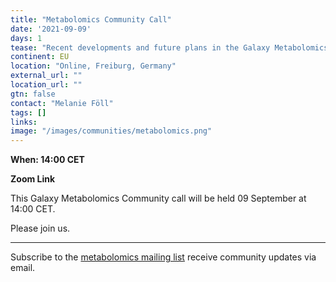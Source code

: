```yaml
---
title: "Metabolomics Community Call"
date: '2021-09-09'
days: 1
tease: "Recent developments and future plans in the Galaxy Metabolomics community"
continent: EU
location: "Online, Freiburg, Germany"
external_url: ""
location_url: ""
gtn: false
contact: "Melanie Föll"
tags: []
links:
image: "/images/communities/metabolomics.png"
---
```


**When: 14:00 CET**

**Zoom Link**

This Galaxy Metabolomics Community call will be held 09 September at 14:00 CET.

Please join us.

---

Subscribe to the [metabolomics mailing list](https://lists.galaxyproject.org/lists/metabolomics.lists.galaxyproject.org/) receive community updates via email.
